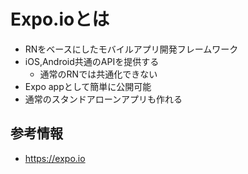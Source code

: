 # Expo.ioとは

- RNをベースにしたモバイルアプリ開発フレームワーク
- iOS,Android共通のAPIを提供する
  - 通常のRNでは共通化できない
- Expo appとして簡単に公開可能
- 通常のスタンドアローンアプリも作れる

## 参考情報

- https://expo.io
